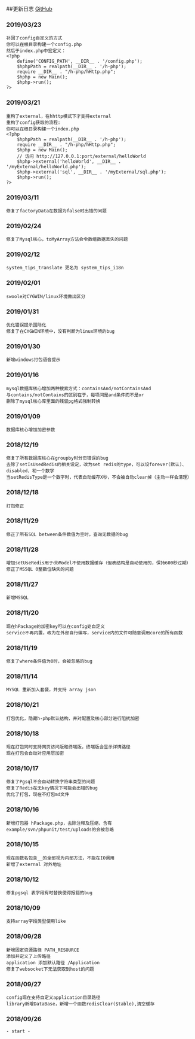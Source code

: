 ##更新日志 <a href="https://github.com/hunzsig/h-php" target="_blank">GitHub</a>
### 2019/03/23
    补回了config自定义的方式
    你可以在根目录构建一个config.php
    然后于index.php中宏定义：
    <?php
        define('CONFIG_PATH', __DIR__ . '/config.php');
        $hphpPath = realpath(__DIR__ . '/h-php');
        require __DIR__ . "/h-php/hHttp.php";
        $hphp = new Main();
        $hphp->run();
    ?>
### 2019/03/21
    重构了external，在hhttp模式下才支持external
    重构了config获取的流程:
    你可以在根目录构建一个index.php
    <?php
        $hphpPath = realpath(__DIR__ . '/h-php');
        require __DIR__ . "/h-php/hHttp.php";
        $hphp = new Main();
        // 访问 http://127.0.0.1:port/external/helloWorld
        $hphp->external('helloWorld', __DIR__ . '/myExternal/helloWorld.php');
        $hphp->external('sql', __DIR__ . '/myExternal/sql.php');
        $hphp->run();
    ?>
### 2019/03/11
    修复了factoryData在数据为false时出错的问题
### 2019/02/24
    修复了Mysql核心，toMyArray方法会令数组数据丢失的问题
### 2019/02/12
    system_tips_translate 更名为 system_tips_i18n
### 2019/02/01
    swoole对CYGWIN/linux环境做出区分
### 2019/01/31
    优化错误提示国际化
    修复了在CYGWIN环境中，没有判断为linux环境的bug
### 2019/01/30
    新增windows打包语音提示
### 2019/01/16
    mysql数据库核心增加两种搜索方式：containsAnd/notContainsAnd
    与contains/notContains的区别在于，每项间是and条件而不是or
    删除了mysql核心库里面的残留pg格式强制转换
### 2019/01/09
    数据库核心增加加密参数
### 2018/12/19
    修复了所有数据库核心在groupby时分页错误的bug
    去除了setIsUsedRedis的相关设定，改为set redis的type，可以设forever(默认)、disabled、和一个数字
    当setRedisType是一个数字时，代表自动缓存X秒，不会被自动clear掉（主动一样会清理）
### 2018/12/18
    打包修正
### 2018/11/29
    修正了所有SQL between条件数值为空时，查询无数据的bug
### 2018/11/28
    增加setUseRedis用于dbModel不使用数据缓存（但表结构是自动使用的，保持600秒过期）
    修正了MSSQL 0整数位缺失的问题
### 2018/11/27
    新增MSSQL
### 2018/11/20
    现在hPackage的加密key可以在config处自定义
    service不再内置，改为在外部自行编写，service内的文件可随意调用core的所有函数
### 2018/11/19
    修复了where条件值为0时，会被忽略的bug
### 2018/11/14
    MYSQL 重新加入套餐，并支持 array json
### 2018/10/21
    打包优化，隐藏h-php默认结构，并对配置及核心部分进行阻扰加密
### 2018/10/18
    现在打包同时支持网页访问版和终端版，终端版会显示详情路径
    现在打包会自动对应用层加密
### 2018/10/17
    修复了Pgsql不会自动转换字符串类型的问题
    修复了Redis在无key情况下可能会出错的bug
    优化了打包，现在不打包md文件
### 2018/10/16
    新增打包器 hPackage.php，去除注释及压缩，含有example/svn/phpunit/test/uploads的会被忽略
### 2018/10/15
    现在函数名包含__的全部视为内部方法，不能在IO调用
    新增了external 对外地址
### 2018/10/12
    修复pgsql 表字段有时替换使得报错的bug
### 2018/10/09
    支持array字段类型使用like
### 2018/09/28
    新增固定资源路径 PATH_RESOURCE
    添加并定义了上传路径
    application 添加默认路径 /Application
    修复了websocket下无法获取到host的问题
### 2018/09/27
    config现在支持自定义application目录路径
    library新增DataBase，新增一个函数redisClear($table),清空缓存
### 2018/09/26
    - start -
